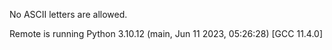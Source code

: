 No ASCII letters are allowed.

Remote is running Python 3.10.12 (main, Jun 11 2023, 05:26:28) [GCC 11.4.0]
